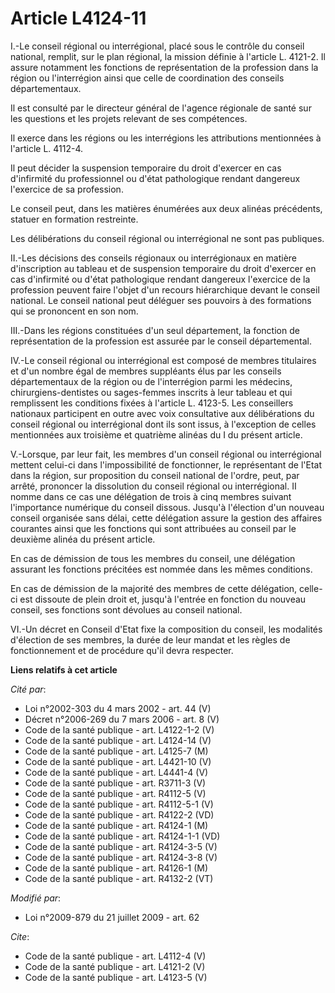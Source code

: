 # Article L4124-11

I.-Le conseil régional ou interrégional, placé sous le contrôle du conseil national, remplit, sur le plan régional, la
mission définie à l'article L. 4121-2. Il assure notamment les fonctions de représentation de la profession dans la région ou
l'interrégion ainsi que celle de coordination des conseils départementaux. 

Il est consulté par le directeur général de l'agence régionale de santé sur les questions et les projets relevant de ses
compétences. 

Il exerce dans les régions ou les interrégions les attributions mentionnées à l'article L. 4112-4. 

Il peut décider la suspension temporaire du droit d'exercer en cas d'infirmité du professionnel ou d'état pathologique
rendant dangereux l'exercice de sa profession. 

Le conseil peut, dans les matières énumérées aux deux alinéas précédents, statuer en formation restreinte. 

Les délibérations du conseil régional ou interrégional ne sont pas publiques. 

II.-Les décisions des conseils régionaux ou interrégionaux en matière d'inscription au tableau et de suspension temporaire du
droit d'exercer en cas d'infirmité ou d'état pathologique rendant dangereux l'exercice de la profession peuvent faire l'objet
d'un recours hiérarchique devant le conseil national. Le conseil national peut déléguer ses pouvoirs à des formations qui se
prononcent en son nom. 

III.-Dans les régions constituées d'un seul département, la fonction de représentation de la profession est assurée par le
conseil départemental. 

IV.-Le conseil régional ou interrégional est composé de membres titulaires et d'un nombre égal de membres suppléants élus par
les conseils départementaux de la région ou de l'interrégion parmi les médecins, chirurgiens-dentistes ou sages-femmes
inscrits à leur tableau et qui remplissent les conditions fixées à l'article L. 4123-5. Les conseillers nationaux participent
en outre avec voix consultative aux délibérations du conseil régional ou interrégional dont ils sont issus, à l'exception de
celles mentionnées aux troisième et quatrième alinéas du I du présent article.

V.-Lorsque, par leur fait, les membres d'un conseil régional ou interrégional mettent celui-ci dans l'impossibilité de
fonctionner, le représentant de l'Etat dans la région, sur proposition du conseil national de l'ordre, peut, par arrêté,
prononcer la dissolution du conseil régional ou interrégional. II nomme dans ce cas une délégation de trois à cinq membres
suivant l'importance numérique du conseil dissous. Jusqu'à l'élection d'un nouveau conseil organisée sans délai, cette
délégation assure la gestion des affaires courantes ainsi que les fonctions qui sont attribuées au conseil par le deuxième
alinéa du présent article. 

En cas de démission de tous les membres du conseil, une délégation assurant les fonctions précitées est nommée dans les mêmes
conditions. 

En cas de démission de la majorité des membres de cette délégation, celle-ci est dissoute de plein droit et, jusqu'à l'entrée
en fonction du nouveau conseil, ses fonctions sont dévolues au conseil national. 

VI.-Un décret en Conseil d'Etat fixe la composition du conseil, les modalités d'élection de ses membres, la durée de leur
mandat et les règles de fonctionnement et de procédure qu'il devra respecter.

**Liens relatifs à cet article**

_Cité par_:

  - Loi n°2002-303 du 4 mars 2002 - art. 44 (V)
  - Décret n°2006-269 du 7 mars 2006 - art. 8 (V)
  - Code de la santé publique - art. L4122-1-2 (V)
  - Code de la santé publique - art. L4124-14 (V)
  - Code de la santé publique - art. L4125-7 (M)
  - Code de la santé publique - art. L4421-10 (V)
  - Code de la santé publique - art. L4441-4 (V)
  - Code de la santé publique - art. R3711-3 (V)
  - Code de la santé publique - art. R4112-5 (V)
  - Code de la santé publique - art. R4112-5-1 (V)
  - Code de la santé publique - art. R4122-2 (VD)
  - Code de la santé publique - art. R4124-1 (M)
  - Code de la santé publique - art. R4124-1-1 (VD)
  - Code de la santé publique - art. R4124-3-5 (V)
  - Code de la santé publique - art. R4124-3-8 (V)
  - Code de la santé publique - art. R4126-1 (M)
  - Code de la santé publique - art. R4132-2 (VT)

_Modifié par_:

  - Loi n°2009-879 du 21 juillet 2009 - art. 62

_Cite_:

  - Code de la santé publique - art. L4112-4 (V)
  - Code de la santé publique - art. L4121-2 (V)
  - Code de la santé publique - art. L4123-5 (V)
